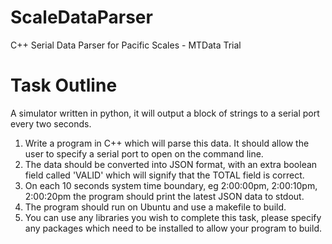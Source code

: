 # ScaleDataParser
C++ Serial Data Parser for Pacific Scales - MTData Trial

# Task Outline
A simulator written in python, it will output a block of strings to a serial port every two seconds.
1. Write a program in C++ which will parse this data. It should allow the user to specify a serial port to open on the command line.
2. The data should be converted into JSON format, with an extra boolean field called 'VALID' which will signify that the TOTAL field is correct.
3. On each 10 seconds system time boundary, eg 2:00:00pm, 2:00:10pm, 2:00:20pm the program should print the latest JSON data to stdout.
4. The program should run on Ubuntu and use a makefile to build.
5. You can use any libraries you wish to complete this task, please specify any packages which need to be installed to allow your program to build.
